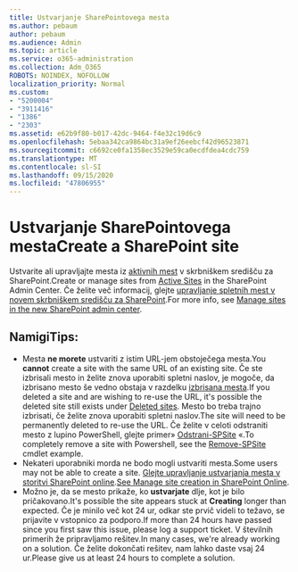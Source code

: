 ```yaml
---
title: Ustvarjanje SharePointovega mesta
ms.author: pebaum
author: pebaum
ms.audience: Admin
ms.topic: article
ms.service: o365-administration
ms.collection: Adm_O365
ROBOTS: NOINDEX, NOFOLLOW
localization_priority: Normal
ms.custom:
- "5200004"
- "3911416"
- "1386"
- "2303"
ms.assetid: e62b9f80-b017-42dc-9464-f4e32c19d6c9
ms.openlocfilehash: 5ebaa342ca9864bc31a9ef26eebcf42d96523871
ms.sourcegitcommit: c6692ce0fa1358ec3529e59ca0ecdfdea4cdc759
ms.translationtype: MT
ms.contentlocale: sl-SI
ms.lasthandoff: 09/15/2020
ms.locfileid: "47806955"
---
```

# <a name="create-a-sharepoint-site"></a><span data-ttu-id="d0ccd-102">Ustvarjanje SharePointovega mesta</span><span class="sxs-lookup"><span data-stu-id="d0ccd-102">Create a SharePoint site</span></span>

<span data-ttu-id="d0ccd-103">Ustvarite ali upravljajte mesta iz [aktivnih mest](https://admin.microsoft.com/sharepoint?page=sitemanagement&modern=true) v skrbniškem središču za SharePoint.</span><span class="sxs-lookup"><span data-stu-id="d0ccd-103">Create or manage sites from [Active Sites](https://admin.microsoft.com/sharepoint?page=sitemanagement&modern=true) in the SharePoint Admin Center.</span></span> <span data-ttu-id="d0ccd-104">Če želite več informacij, glejte [upravljanje spletnih mest v novem skrbniškem središču za SharePoint](https://docs.microsoft.com/sharepoint/manage-site-creation).</span><span class="sxs-lookup"><span data-stu-id="d0ccd-104">For more info, see [Manage sites in the new SharePoint admin center](https://docs.microsoft.com/sharepoint/manage-site-creation).</span></span> 

## <a name="tips"></a><span data-ttu-id="d0ccd-105">Namigi</span><span class="sxs-lookup"><span data-stu-id="d0ccd-105">Tips:</span></span>

- <span data-ttu-id="d0ccd-106">Mesta **ne morete** ustvariti z istim URL-jem obstoječega mesta.</span><span class="sxs-lookup"><span data-stu-id="d0ccd-106">You **cannot** create a site with the same URL of an existing site.</span></span> <span data-ttu-id="d0ccd-107">Če ste izbrisali mesto in želite znova uporabiti spletni naslov, je mogoče, da izbrisano mesto še vedno obstaja v razdelku [izbrisana mesta](https://admin.microsoft.com/sharepoint?page=recyclebin&modern=true).</span><span class="sxs-lookup"><span data-stu-id="d0ccd-107">If you deleted a site and are wishing to re-use the URL, it's possible the deleted site still exists under [Deleted sites](https://admin.microsoft.com/sharepoint?page=recyclebin&modern=true).</span></span> <span data-ttu-id="d0ccd-108">Mesto bo treba trajno izbrisati, če želite znova uporabiti spletni naslov.</span><span class="sxs-lookup"><span data-stu-id="d0ccd-108">The site will need to be permanently deleted to re-use the URL.</span></span> <span data-ttu-id="d0ccd-109">Če želite v celoti odstraniti mesto z lupino PowerShell, glejte primer» [Odstrani-SPSite](https://docs.microsoft.com/sharepoint/manage-sites-in-new-admin-center#delete-a-site) «.</span><span class="sxs-lookup"><span data-stu-id="d0ccd-109">To completely remove a site with Powershell, see the [Remove-SPSite](https://docs.microsoft.com/sharepoint/manage-sites-in-new-admin-center#delete-a-site) cmdlet example.</span></span>
- <span data-ttu-id="d0ccd-110">Nekateri uporabniki morda ne bodo mogli ustvariti mesta.</span><span class="sxs-lookup"><span data-stu-id="d0ccd-110">Some users may not be able to create a site.</span></span> <span data-ttu-id="d0ccd-111">[Glejte upravljanje ustvarjanja mesta v storitvi SharePoint online](https://docs.microsoft.com/sharepoint/manage-site-creation).</span><span class="sxs-lookup"><span data-stu-id="d0ccd-111">[See Manage site creation in SharePoint Online](https://docs.microsoft.com/sharepoint/manage-site-creation).</span></span>
- <span data-ttu-id="d0ccd-112">Možno je, da se mesto prikaže, ko **ustvarjate** dlje, kot je bilo pričakovano.</span><span class="sxs-lookup"><span data-stu-id="d0ccd-112">It's possible the site appears stuck at **Creating** longer than expected.</span></span> <span data-ttu-id="d0ccd-113">Če je minilo več kot 24 ur, odkar ste prvič videli to težavo, se prijavite v vstopnico za podporo.</span><span class="sxs-lookup"><span data-stu-id="d0ccd-113">If more than 24 hours have passed since you first saw this issue, please log a support ticket.</span></span> <span data-ttu-id="d0ccd-114">V številnih primerih že pripravljamo rešitev.</span><span class="sxs-lookup"><span data-stu-id="d0ccd-114">In many cases, we're already working on a solution.</span></span> <span data-ttu-id="d0ccd-115">Če želite dokončati rešitev, nam lahko daste vsaj 24 ur.</span><span class="sxs-lookup"><span data-stu-id="d0ccd-115">Please give us at least 24 hours to complete a solution.</span></span>
